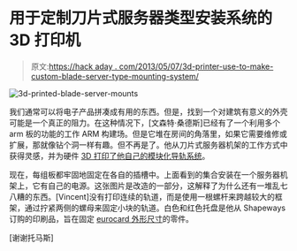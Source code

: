 # 用于定制刀片式服务器类型安装系统的 3D 打印机

> 原文:[https://hack aday . com/2013/05/07/3d-printer-use-to-make-custom-blade-server-type-mounting-system/](https://hackaday.com/2013/05/07/3d-printer-used-to-make-custom-blade-server-type-mounting-system/)

![3d-printed-blade-server-mounts](../Images/067acff3bbd86a837cd9861ec2958307.png)

我们通常可以将电子产品拼凑成有用的东西。但是，找到一个对建筑有意义的外壳可能是一个真正的阻力。在这种情况下，[文森特·桑德斯]已经有了一个利用多个 arm 板的功能的工作 ARM 构建场。但是它堆在房间的角落里，如果它需要维修或扩展，那就像钻个洞一样有趣。但不再是了。他从刀片式服务器机架的工作方式中获得灵感，并为硬件 [3D 打印了他自己的模块化导轨系统](http://vincentsanders.blogspot.co.uk/2013/04/when-you-make-something-cleaning-it-out.html)。

现在，每组板都牢固地固定在各自的插槽中。上面看到的集合安装在一个服务器机架上，它有自己的电源。这张图片是改造的一部分，这解释了为什么还有一堆乱七八糟的东西。[Vincent]没有打印连续的轨道，而是使用一根螺杆来跨越较大的框架，通过拧紧两侧的螺母来固定小块的轨道。白色和红色托盘是他从 Shapeways 订购的印刷品，旨在固定 [eurocard 外形尺寸](http://en.wikipedia.org/wiki/Eurocard_(printed_circuit_board))的零件。

[谢谢托马斯]